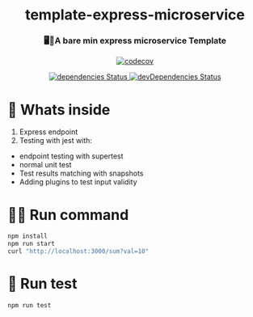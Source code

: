 <h1 align="center">template-express-microservice</h1>
<h3 align="center">🖥️🍭A bare min express microservice Template</h3>
<p align="center">
  <a href="https://codecov.io/gh/ayonious/template-express-microservice">
    <img alt="codecov" src="https://codecov.io/gh/ayonious/template-express-microservice/branch/master/graph/badge.svg">
  </a>
</p>
<p align="center">
  <a href="https://david-dm.org/ayonious/template-express-microservice">
    <img alt="dependencies Status" src="https://david-dm.org/ayonious/template-express-microservice/status.svg">
  </a>
  <a href="https://david-dm.org/ayonious/template-express-microservice?type=dev">
    <img alt="devDependencies Status" src="https://david-dm.org/ayonious/template-express-microservice/dev-status.svg">
  </a>
</p>

# 🧐 Whats inside

1. Express endpoint
2. Testing with jest with:

- endpoint testing with supertest
- normal unit test
- Test results matching with snapshots
- Adding plugins to test input validity

# 🏃‍♂️ Run command

```bash
npm install
npm run start
curl "http://localhost:3000/sum?val=10"
```

# 🧪 Run test

```bash
npm run test
```
